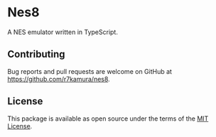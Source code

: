 # Nes8

A NES emulator written in TypeScript.

## Contributing

Bug reports and pull requests are welcome on GitHub at https://github.com/r7kamura/nes8.

## License

This package is available as open source under the terms of the [MIT License](https://opensource.org/licenses/MIT).
